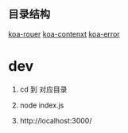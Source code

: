 <!--
 * @Author: hucheng
 * @Date: 2020-06-22 06:53:27
 * @Description: here is des
--> 

## 目录结构

[koa-rouer](./koa-router)
[koa-contenxt](./koa-context)
[koa-error](./koa-error)

# dev

1. cd  到 对应目录

2. node index.js

3. http://localhost:3000/